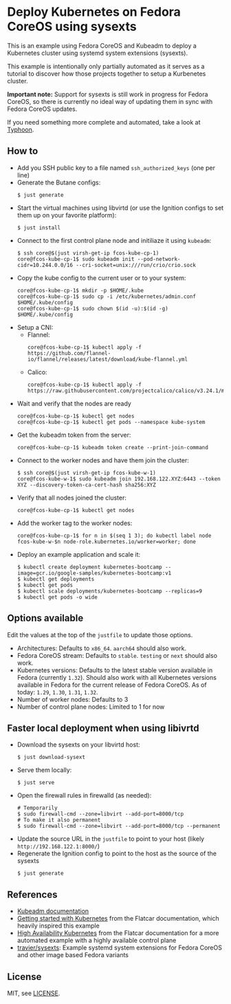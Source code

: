 # Deploy Kubernetes on Fedora CoreOS using sysexts

This is an example using Fedora CoreOS and Kubeadm to deploy a Kubernetes
cluster using systemd system extensions (sysexts).

This example is intentionally only partially automated as it serves as a
tutorial to discover how those projects together to setup a Kurbenetes cluster.

**Important note:** Support for sysexts is still work in progress for Fedora
CoreOS, so there is currently no ideal way of updating them in sync with Fedora
CoreOS updates.

If you need something more complete and automated, take a look at
[Typhoon](https://typhoon.psdn.io/).

## How to

- Add you SSH public key to a file named `ssh_authorized_keys` (one per line)
- Generate the Butane configs:
  ```
  $ just generate
  ```
- Start the virtual machines using libvirtd (or use the Ignition configs to set
  them up on your favorite platform):
  ```
  $ just install
  ```
- Connect to the first control plane node and initiliaze it using `kubeadm`:
  ```
  $ ssh core@$(just virsh-get-ip fcos-kube-cp-1)
  core@fcos-kube-cp-1$ sudo kubeadm init --pod-network-cidr=10.244.0.0/16 --cri-socket=unix:///run/crio/crio.sock
  ```
- Copy the kube config to the current user or to your system:
  ```
  core@fcos-kube-cp-1$ mkdir -p $HOME/.kube
  core@fcos-kube-cp-1$ sudo cp -i /etc/kubernetes/admin.conf $HOME/.kube/config
  core@fcos-kube-cp-1$ sudo chown $(id -u):$(id -g) $HOME/.kube/config
  ```
- Setup a CNI:
  - Flannel:
    ```
    core@fcos-kube-cp-1$ kubectl apply -f https://github.com/flannel-io/flannel/releases/latest/download/kube-flannel.yml
    ```
  - Calico:
    ```
    core@fcos-kube-cp-1$ kubectl apply -f https://raw.githubusercontent.com/projectcalico/calico/v3.24.1/manifests/calico.yaml
    ```
- Wait and verify that the nodes are ready
  ```
  core@fcos-kube-cp-1$ kubectl get nodes
  core@fcos-kube-cp-1$ kubectl get pods --namespace kube-system
  ```
- Get the kubeadm token from the server:
  ```
  core@fcos-kube-cp-1$ kubeadm token create --print-join-command
  ```
- Connect to the worker nodes and have them join the cluster:
  ```
  $ ssh core@$(just virsh-get-ip fcos-kube-w-1)
  core@fcos-kube-w-1$ sudo kubeadm join 192.168.122.XYZ:6443 --token XYZ --discovery-token-ca-cert-hash sha256:XYZ
  ```
- Verify that all nodes joined the cluster:
  ```
  core@fcos-kube-cp-1$ kubectl get nodes
  ```
- Add the worker tag to the worker nodes:
  ```
  core@fcos-kube-cp-1$ for n in $(seq 1 3); do kubectl label node fcos-kube-w-$n node-role.kubernetes.io/worker=worker; done
  ```
- Deploy an example application and scale it:
  ```
  $ kubectl create deployment kubernetes-bootcamp --image=gcr.io/google-samples/kubernetes-bootcamp:v1
  $ kubectl get deployments
  $ kubectl get pods
  $ kubectl scale deployments/kubernetes-bootcamp --replicas=9
  $ kubectl get pods -o wide
  ```

## Options available

Edit the values at the top of the `justfile` to update those options.

- Architectures: Defaults to `x86_64`. `aarch64` should also work.
- Fedora CoreOS stream: Defaults to `stable`. `testing` or `next` should also
  work.
- Kubernetes versions: Defaults to the latest stable version available in
  Fedora (currently `1.32`). Should also work with all Kubernetes versions
  available in Fedora for the current release of Fedora CoreOS. As of today:
  `1.29`, `1.30`, `1.31`, `1.32`.
- Number of worker nodes: Defaults to 3
- Number of control plane nodes: Limited to 1 for now

## Faster local deployment when using libivrtd

- Download the sysexts on your libvirtd host:
  ```
  $ just download-sysext
  ```
- Serve them locally:
  ```
  $ just serve
  ```
- Open the firewall rules in firewalld (as needed):
  ```
  # Temporarily
  $ sudo firewall-cmd --zone=libvirt --add-port=8000/tcp
  # To make it also permanent
  $ sudo firewall-cmd --zone=libvirt --add-port=8000/tcp --permanent
  ```
- Update the source URL in the `justfile` to point to your host (likely
  `http://192.168.122.1:8000/`)
- Regenerate the Ignition config to point to the host as the source of the
  sysexts
  ```
  $ just generate
  ```

## References

- [Kubeadm documentation](https://kubernetes.io/docs/setup/production-environment/tools/kubeadm/create-cluster-kubeadm/)
- [Getting started with Kubernetes](https://www.flatcar.org/docs/latest/container-runtimes/getting-started-with-kubernetes/)
  from the Flatcar documentation, which heavily inspired this example
- [High Availability Kubernetes](https://www.flatcar.org/docs/latest/container-runtimes/high-availability-kubernetes/)
  from the Flatcar documentation for a more automated example with a highly
  available control plane
- [travier/sysexts](https://github.com/travier/fedora-sysexts): Example systemd
  system extensions for Fedora CoreOS and other image based Fedora variants

## License

MIT, see [LICENSE](LICENSE).
